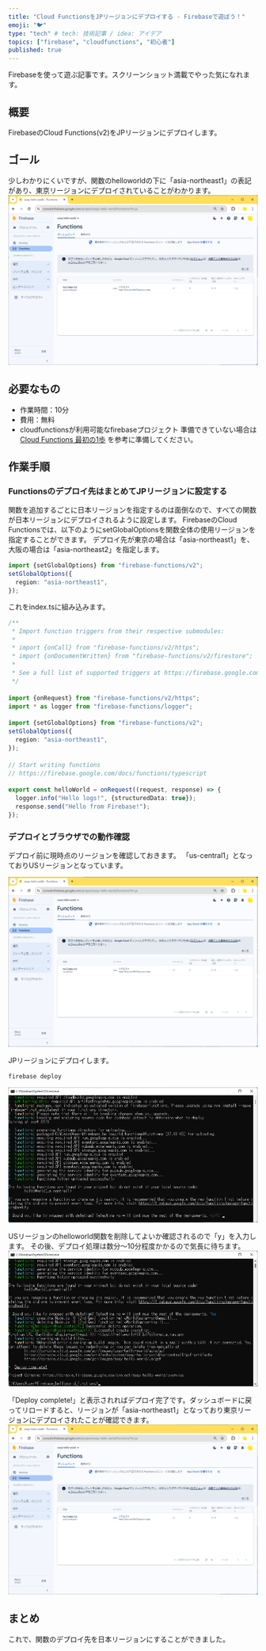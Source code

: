 ```yaml
---
title: "Cloud FunctionsをJPリージョンにデプロイする - Firebaseで遊ぼう！"
emoji: "🐦"
type: "tech" # tech: 技術記事 / idea: アイデア
topics: ["firebase", "cloudfunctions", "初心者"]
published: true
---
```

Firebaseを使って遊ぶ記事です。スクリーンショット満載でやった気になれます。

## 概要
FirebaseのCloud Functions(v2)をJPリージョンにデプロイします。

## ゴール
少しわかりにくいですが、関数のhelloworldの下に「asia-northeast1」の表記があり、東京リージョンにデプロイされていることがわかります。
![image](/images/firebase_functions_jpregion/firebase_functions_jpregion_goal.png)

## 必要なもの
- 作業時間：10分
- 費用：無料
- cloudfunctionsが利用可能なfirebaseプロジェクト
    準備できていない場合は [Cloud Functions 最初の1歩](https://zenn.dev/sway/articles/firebase_helloworld_functions) を参考に準備してください。

## 作業手順

### Functionsのデプロイ先はまとめてJPリージョンに設定する
関数を追加するごとに日本リージョンを指定するのは面倒なので、すべての関数が日本リージョンにデプロイされるように設定します。
FirebaseのCloud Functionsでは、以下のようにsetGlobalOptionsを関数全体の使用リージョンを指定することができます。
デプロイ先が東京の場合は「asia-northeast1」を、大阪の場合は「asia-northeast2」を指定します。

```typescript
import {setGlobalOptions} from "firebase-functions/v2";
setGlobalOptions({
  region: "asia-northeast1",
});

```

これをindex.tsに組み込みます。

```typescript:index.ts
/**
 * Import function triggers from their respective submodules:
 *
 * import {onCall} from "firebase-functions/v2/https";
 * import {onDocumentWritten} from "firebase-functions/v2/firestore";
 *
 * See a full list of supported triggers at https://firebase.google.com/docs/functions
 */

import {onRequest} from "firebase-functions/v2/https";
import * as logger from "firebase-functions/logger";

import {setGlobalOptions} from "firebase-functions/v2";
setGlobalOptions({
  region: "asia-northeast1",
});

// Start writing functions
// https://firebase.google.com/docs/functions/typescript

export const helloWorld = onRequest((request, response) => {
  logger.info("Hello logs!", {structuredData: true});
  response.send("Hello from Firebase!");
});
```


### デプロイとブラウザでの動作確認

デプロイ前に現時点のリージョンを確認しておきます。
「us-central1」となっておりUSリージョンとなっています。

![image](/images/firebase_functions_jpregion/firebase_functions_jpregion_001.png)

JPリージョンにデプロイします。
```bash
firebase deploy
```
![image](/images/firebase_functions_jpregion/firebase_functions_jpregion_002.png)

USリージョンのhelloworld関数を削除してよいか確認されるので「y」を入力します。
その後、デプロイ処理は数分～10分程度かかるので気長に待ちます。
![image](/images/firebase_functions_jpregion/firebase_functions_jpregion_003.png)

「Deploy complete!」と表示されればデプロイ完了です。ダッシュボードに戻ってリロードすると、リージョンが「asia-northeast1」となっており東京リージョンにデプロイされたことが確認できます。
![image](/images/firebase_functions_jpregion/firebase_functions_jpregion_004.png)


## まとめ
これで、関数のデプロイ先を日本リージョンにすることができました。
